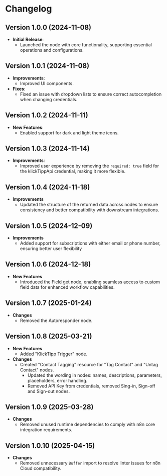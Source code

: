 # Changelog

## Version 1.0.0 (2024-11-08)
- **Initial Release**:
  - Launched the node with core functionality, supporting essential operations and configurations.

## Version 1.0.1 (2024-11-08)
- **Improvements**:
  - Improved UI components.
- **Fixes**:
  - Fixed an issue with dropdown lists to ensure correct autocompletion when changing credentials.

## Version 1.0.2 (2024-11-11)
- **New Features**:
  - Enabled support for dark and light theme icons.

## Version 1.0.3 (2024-11-14)
- **Improvements**:
  - Improved user experience by removing the `required: true` field for the klickTippApi credential, making it more flexible.

## Version 1.0.4 (2024-11-18)
- **Improvements**
  - Updated the structure of the returned data across nodes to ensure consistency and better compatibility with downstream integrations.

## Version 1.0.5 (2024-12-09)
- **Improvements**
  - Added support for subscriptions with either email or phone number, ensuring better user flexibility

## Version 1.0.6 (2024-12-18)
- **New Features**
  - Introduced the Field get node, enabling seamless access to custom field data for enhanced workflow capabilities.

## Version 1.0.7 (2025-01-24)
- **Changes**
  - Removed the Autoresponder node.

## Version 1.0.8 (2025-03-21)
- **New Features**
	- Added "KlickTipp Trigger" node. 
- **Changes**
  - Created "Contact Tagging" resource for "Tag Contact" and "Untag Contact" nodes.
	- Updated the wording in nodes: names, descriptions, parameters, placeholders, error handling.
	- Removed API Key from credentials, removed Sing-in, Sign-off and Sign-out nodes.

## Version 1.0.9 (2025-03-28)
- **Changes**
    - Removed unused runtime dependencies to comply with n8n core integration requirements.

## Version 1.0.10 (2025-04-15)
- **Changes**
    - Removed unnecessary `Buffer` import to resolve linter issues for n8n Cloud compatibility.